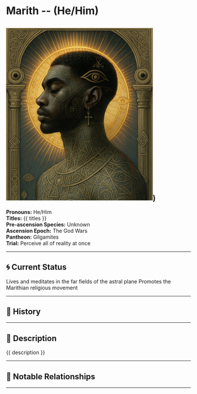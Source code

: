 # Marith  --  (He/Him)

<!-- Optional  -->
<img src="Marith.jpg" alt="Marith" style="width:400px;"/>)
---

**Pronouns:** He/Him  
**Titles:** {{ titles }}  
**Pre-ascension Species:** Unknown  
**Ascension Epoch:** The God Wars  
**Pantheon:** Gilgamites  
**Trial:** Perceive all of reality at once

---

## 🌀 Current Status
Lives and meditates in the far fields of the astral plane Promotes the Marithian religious movement

---

## 📜 History


---

## 🧠 Description
{{ description }}

---

## 🧩 Notable Relationships

---
